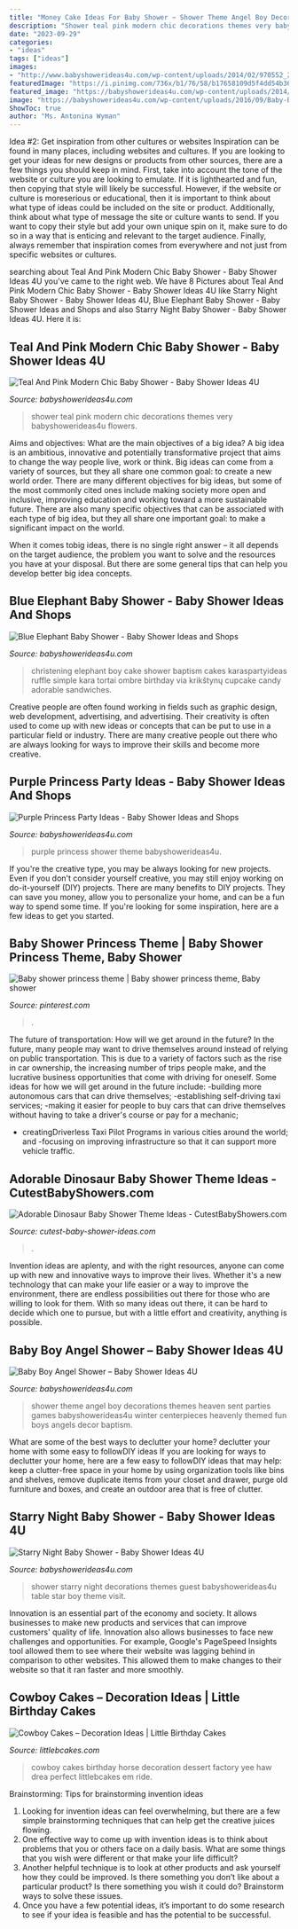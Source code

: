```yaml
---
title: "Money Cake Ideas For Baby Shower ~ Shower Theme Angel Boy Decorations Themes Heaven Sent Parties Games Babyshowerideas4u Winter Centerpieces Heavenly Themed Fun Boys Angels Decor Baptism"
description: "Shower teal pink modern chic decorations themes very babyshowerideas4u flowers"
date: "2023-09-29"
categories:
- "ideas"
tags: ["ideas"]
images:
- "http://www.babyshowerideas4u.com/wp-content/uploads/2014/02/970552_269031876570197_1274620051_n_600x9071.jpg"
featuredImage: "https://i.pinimg.com/736x/b1/76/58/b17658109d5f4dd54b36433ed388fadf.jpg"
featured_image: "https://babyshowerideas4u.com/wp-content/uploads/2014/01/1488012_649662588413034_1978950162_n.jpg"
image: "https://babyshowerideas4u.com/wp-content/uploads/2016/09/Baby-Boy-Angel-Shower-Candle-Tower-600x800.jpg"
ShowToc: true
author: "Ms. Antonina Wyman"
---
```



Idea #2: Get inspiration from other cultures or websites
Inspiration can be found in many places, including websites and cultures. If you are looking to get your ideas for new designs or products from other sources, there are a few things you should keep in mind. First, take into account the tone of the website or culture you are looking to emulate. If it is lighthearted and fun, then copying that style will likely be successful. However, if the website or culture is moreserious or educational, then it is important to think about what type of ideas could be included on the site or product. Additionally, think about what type of message the site or culture wants to send. If you want to copy their style but add your own unique spin on it, make sure to do so in a way that is enticing and relevant to the target audience. Finally, always remember that inspiration comes from everywhere and not just from specific websites or cultures.

	

		
searching about Teal And Pink Modern Chic Baby Shower - Baby Shower Ideas 4U you've came to the right web. We have 8 Pictures about Teal And Pink Modern Chic Baby Shower - Baby Shower Ideas 4U like Starry Night Baby Shower - Baby Shower Ideas 4U, Blue Elephant Baby Shower - Baby Shower Ideas and Shops and also Starry Night Baby Shower - Baby Shower Ideas 4U. Here it is:
		
    
## Teal And Pink Modern Chic Baby Shower - Baby Shower Ideas 4U

<img loading=lazy src="https://babyshowerideas4u.com/wp-content/uploads/2016/05/Teal-And-Pink-Modern-Chic-Baby-Shower-Cupcakes.jpg" onerror="this.onerror=null;this.src='https://tse4.mm.bing.net/th?id=OIP.BFeIYWquAwUsZLvfUHjfMgHaJ4&amp;pid=15.1';" alt="Teal And Pink Modern Chic Baby Shower - Baby Shower Ideas 4U">

_Source: babyshowerideas4u.com_

>shower teal pink modern chic decorations themes very babyshowerideas4u flowers. 

	

Aims and objectives: What are the main objectives of a big idea?
A big idea is an ambitious, innovative and potentially transformative project that aims to change the way people live, work or think. Big ideas can come from a variety of sources, but they all share one common goal: to create a new world order.
There are many different objectives for big ideas, but some of the most commonly cited ones include making society more open and inclusive, improving education and working toward a more sustainable future. There are also many specific objectives that can be associated with each type of big idea, but they all share one important goal: to make a significant impact on the world.



When it comes tobig ideas, there is no single right answer – it all depends on the target audience, the problem you want to solve and the resources you have at your disposal. But there are some general tips that can help you develop better big idea concepts.

    
## Blue Elephant Baby Shower - Baby Shower Ideas And Shops

<img loading=lazy src="http://www.babyshowerideas4u.com/wp-content/uploads/2014/02/970552_269031876570197_1274620051_n_600x9071.jpg" onerror="this.onerror=null;this.src='https://tse3.mm.bing.net/th?id=OIP.s0owTJfVh2xzLpeQVEmQFgHaLM&amp;pid=15.1';" alt="Blue Elephant Baby Shower - Baby Shower Ideas and Shops">

_Source: babyshowerideas4u.com_

>christening elephant boy cake shower baptism cakes karaspartyideas ruffle simple kara tortai ombre birthday via krikštynų cupcake candy adorable sandwiches. 

	

Creative people are often found working in fields such as graphic design, web development, advertising, and advertising. Their creativity is often used to come up with new ideas or concepts that can be put to use in a particular field or industry. There are many creative people out there who are always looking for ways to improve their skills and become more creative.

    
## Purple Princess Party Ideas - Baby Shower Ideas And Shops

<img loading=lazy src="https://babyshowerideas4u.com/wp-content/uploads/2014/01/1488012_649662588413034_1978950162_n.jpg" onerror="this.onerror=null;this.src='https://tse4.mm.bing.net/th?id=OIP.eE-5mRDWDX-ZqIgWhWF1CAHaLH&amp;pid=15.1';" alt="Purple Princess Party Ideas - Baby Shower Ideas and Shops">

_Source: babyshowerideas4u.com_

>purple princess shower theme babyshowerideas4u. 

	

If you're the creative type, you may be always looking for new projects. Even if you don't consider yourself creative, you may still enjoy working on do-it-yourself (DIY) projects. There are many benefits to DIY projects. They can save you money, allow you to personalize your home, and can be a fun way to spend some time. If you're looking for some inspiration, here are a few ideas to get you started.

    
## Baby Shower Princess Theme | Baby Shower Princess Theme, Baby Shower

<img loading=lazy src="https://i.pinimg.com/736x/b1/76/58/b17658109d5f4dd54b36433ed388fadf.jpg" onerror="this.onerror=null;this.src='https://tse1.mm.bing.net/th?id=OIP.2sfP6ltkQeQxWGXkfiVeSwHaJ3&amp;pid=15.1';" alt="Baby shower princess theme | Baby shower princess theme, Baby shower">

_Source: pinterest.com_

>. 

	

The future of transportation: How will we get around in the future?
In the future, many people may want to drive themselves around instead of relying on public transportation. This is due to a variety of factors such as the rise in car ownership, the increasing number of trips people make, and the lucrative business opportunities that come with driving for oneself. 
Some ideas for how we will get around in the future include: 
-building more autonomous cars that can drive themselves; 
-establishing self-driving taxi services; 
-making it easier for people to buy cars that can drive themselves without having to take a driver's course or pay for a mechanic; 
- creatingDriverless Taxi Pilot Programs in various cities around the world; and 
-focusing on improving infrastructure so that it can support more vehicle traffic.

    
## Adorable Dinosaur Baby Shower Theme Ideas - CutestBabyShowers.com

<img loading=lazy src="https://www.cutest-baby-shower-ideas.com/images/dinosaurbabyshowerdecor.jpg" onerror="this.onerror=null;this.src='https://tse1.mm.bing.net/th?id=OIP.B6zo3k43xERcbbo2qeJqugHaJ4&amp;pid=15.1';" alt="Adorable Dinosaur Baby Shower Theme Ideas - CutestBabyShowers.com">

_Source: cutest-baby-shower-ideas.com_

>. 

	

Invention ideas are aplenty, and with the right resources, anyone can come up with new and innovative ways to improve their lives. Whether it's a new technology that can make your life easier or a way to improve the environment, there are endless possibilities out there for those who are willing to look for them. With so many ideas out there, it can be hard to decide which one to pursue, but with a little effort and creativity, anything is possible.

    
## Baby Boy Angel Shower – Baby Shower Ideas 4U

<img loading=lazy src="https://babyshowerideas4u.com/wp-content/uploads/2016/09/Baby-Boy-Angel-Shower-Candle-Tower-600x800.jpg" onerror="this.onerror=null;this.src='https://tse4.mm.bing.net/th?id=OIP.g-PExY9xq-_wrn_B2GoehwHaJ4&amp;pid=15.1';" alt="Baby Boy Angel Shower – Baby Shower Ideas 4U">

_Source: babyshowerideas4u.com_

>shower theme angel boy decorations themes heaven sent parties games babyshowerideas4u winter centerpieces heavenly themed fun boys angels decor baptism. 

	

What are some of the best ways to declutter your home?
declutter your home with some easy to followDIY ideas 
If you are looking for ways to declutter your home, here are a few easy to followDIY ideas that may help: keep a clutter-free space in your home by using organization tools like bins and shelves, remove duplicate items from your closet and drawer, purge old furniture and boxes, and create an outdoor area that is free of clutter.

    
## Starry Night Baby Shower - Baby Shower Ideas 4U

<img loading=lazy src="https://babyshowerideas4u.com/wp-content/uploads/2016/09/Starry-Night-Baby-Shower-Guest-Table.jpg" onerror="this.onerror=null;this.src='https://tse1.mm.bing.net/th?id=OIP.Pzh7C1TTCYaXbGXMeU0kawHaJ4&amp;pid=15.1';" alt="Starry Night Baby Shower - Baby Shower Ideas 4U">

_Source: babyshowerideas4u.com_

>shower starry night decorations themes guest babyshowerideas4u table star boy theme visit. 

	

Innovation is an essential part of the economy and society. It allows businesses to make new products and services that can improve customers' quality of life. Innovation also allows businesses to face new challenges and opportunities. For example, Google's PageSpeed Insights tool allowed them to see where their website was lagging behind in comparison to other websites. This allowed them to make changes to their website so that it ran faster and more smoothly.

    
## Cowboy Cakes – Decoration Ideas | Little Birthday Cakes

<img loading=lazy src="http://www.littlebcakes.com/wp-content/uploads/2014/02/Cowboy-Birthday-Cakes-For-Kids-645x1024.jpg" onerror="this.onerror=null;this.src='https://tse3.mm.bing.net/th?id=OIP.5lbahbJH74qALxPF8bH_rQHaLw&amp;pid=15.1';" alt="Cowboy Cakes – Decoration Ideas | Little Birthday Cakes">

_Source: littlebcakes.com_

>cowboy cakes birthday horse decoration dessert factory yee haw drea perfect littlebcakes em ride. 

	

Brainstorming: Tips for brainstorming invention ideas
1. Looking for invention ideas can feel overwhelming, but there are a few simple brainstorming techniques that can help get the creative juices flowing.
2. One effective way to come up with invention ideas is to think about problems that you or others face on a daily basis. What are some things that you wish were different or that make your life difficult?
3. Another helpful technique is to look at other products and ask yourself how they could be improved. Is there something you don’t like about a particular product? Is there something you wish it could do? Brainstorm ways to solve these issues.
4. Once you have a few potential ideas, it’s important to do some research to see if your idea is feasible and has the potential to be successful.

